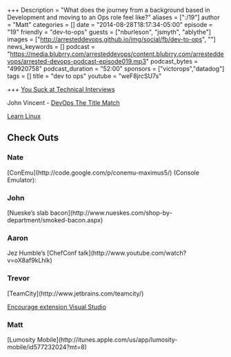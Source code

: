 +++
Description = "What does the journey from a background based in Development and moving to an Ops role feel like?"
aliases = [":/19"]
author = "Matt"
categories = []
date = "2014-08-28T18:17:34-05:00"
episode = "19"
friendly = "dev-to-ops"
guests = ["nburleson", "jsmyth", "ablythe"]
images = ["http://arresteddevops.github.io/img/social/fb/dev-to-ops", ""]
news_keywords = []
podcast = "https://media.blubrry.com/arresteddevops/content.blubrry.com/arresteddevops/arrested-devops-podcast-episode019.mp3"
podcast_bytes = "49920758"
podcast_duration = "52:00"
sponsors = ["victorops","datadog"]
tags = []
title = "dev to ops"
youtube = "weF8jrcSU7s"

+++
[You Suck at Technical Interviews](http://seldo.com/weblog/2014/08/26/you_suck_at_technical_interviews)

John Vincent - [DevOps The Title Match](http://blog.lusis.org/blog/2013/06/04/devops-the-title-match/")

[Learn Linux](http://www.youtube.com/playlist?list=PLQK7ZMLUQcMoJfzkuUnXDQi5H6gk2Trju)

<h2>Check Outs</h2>
<h3>Nate</h3>
[ConEmu](http://code.google.com/p/conemu-maximus5/) (Console Emulator):
<h3>John</h3>
[Nueske’s slab bacon](http://www.nueskes.com/shop-by-department/smoked-bacon.aspx)
<h3>Aaron</h3>
Jez Humble’s [ChefConf talk](http://www.youtube.com/watch?v=oX8af9kLhlk)
<h3>Trevor</h3>
[TeamCity](http://www.jetbrains.com/teamcity/)

[Encourage extension Visual Studio](http://visualstudiogallery.msdn.microsoft.com/1f3afebb-06c7-4b77-a54f-eb2f0784008d)

<h3>Matt</h3>
[Lumosity Mobile](http://itunes.apple.com/us/app/lumosity-mobile/id577232024?mt=8) 
